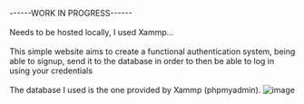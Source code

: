------WORK IN PROGRESS------<br>
<br>
Needs to be hosted locally, I used Xammp...<br>
<br>
This simple website aims to create a functional authentication system, being able to signup, send it to the database in order to then be able to log in using your credentials<br>
<br>
The database I used is the one provided by Xammp (phpmyadmin).
![image](https://github.com/user-attachments/assets/81754a7e-4312-4ec4-a4ca-68986177320c)


